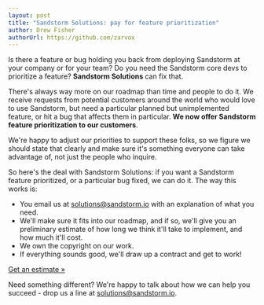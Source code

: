 ```yaml
---
layout: post
title: "Sandstorm Solutions: pay for feature prioritization"
author: Drew Fisher
authorUrl: https://github.com/zarvox
---
```

Is there a feature or bug holding you back from deploying Sandstorm at your company or for your
team?  Do you need the Sandstorm core devs to prioritize a feature?  <strong>Sandstorm
Solutions</strong> can fix that.

There's always way more on our roadmap than time and people to do it.  We receive requests from
potential customers around the world who would love to use Sandstorm, but need a particular planned
but unimplemented feature, or hit a bug that affects them in particular.
<strong>We now offer Sandstorm feature prioritization to our customers</strong>.

We're happy to adjust our priorities to support these folks, so we figure we should state that
clearly and make sure it's something everyone can take advantage of, not just the people who
inquire.

So here's the deal with Sandstorm Solutions: if you want a Sandstorm feature prioritized, or a
particular bug fixed, we can do it.  The way this works is:

* You email us at
  [solutions@sandstorm.io](mailto:solutions@sandstorm.io?subject=Sandstorm%20Solutions%20estimate%20request%20for%20%28your%20company%20name%29&body=Hi%20Sandstorm%20team%2C%0A%0AOur%20problem%20that%20we%20need%20solved%20is%3A%0A%0A%28explain%20problem%20here%29%0A%0AWhat%20can%20you%20do%20to%20help%20us%2C%20and%20how%20much%20would%20it%20cost%3F%0A%0AThanks%21%0A%0A%28your%20name%29%0A%28your%20company%29%0A%28your%20phone%20number%29%0A)
  with an explanation of what you need.
* We'll make sure it fits into our roadmap, and if so, we'll give you an preliminary estimate of how
  long we think it'll take to implement, and how much it'll cost.
* We own the copyright on our work.
* If everything sounds good, we'll draw up a contract and get to work!

<a class="linkbutton" href="mailto:solutions@sandstorm.io?subject=Sandstorm%20Solutions%20estimate%20request%20for%20%28your%20company%20name%29&body=Hi%20Sandstorm%20team%2C%0A%0AOur%20problem%20that%20we%20need%20solved%20is%3A%0A%0A%28explain%20problem%20here%29%0A%0AWhat%20can%20you%20do%20to%20help%20us%2C%20and%20how%20much%20would%20it%20cost%3F%0A%0AThanks%21%0A%0A%28your%20name%29%0A%28your%20company%29%0A%28your%20phone%20number%29%0A">
Get an estimate &raquo;
</a>

Need something different?  We're happy to talk about how we can help you succeed - drop us a line at
[solutions@sandstorm.io](mailto:solutions@sandstorm.io?subject=Sandstorm%20Solutions%20estimate%20request%20for%20%28your%20company%20name%29&body=Hi%20Sandstorm%20team%2C%0A%0AOur%20problem%20that%20we%20need%20solved%20is%3A%0A%0A%28explain%20problem%20here%29%0A%0AWhat%20can%20you%20do%20to%20help%20us%2C%20and%20how%20much%20would%20it%20cost%3F%0A%0AThanks%21%0A%0A%28your%20name%29%0A%28your%20company%29%0A%28your%20phone%20number%29%0A).
